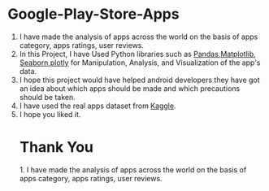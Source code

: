 # Google-Play-Store-Apps
1. I have made the analysis of apps across the world on the basis of apps category, apps ratings, user reviews.
2. In this Project, I have Used Python libraries such as [Pandas](https://pandas.pydata.org),[Matplotlib](https://matplotlib.org),
      [Seaborn](https://seaborn.pydata.org),[plotly](https://plotly.com)  for Manipulation, Analysis, and Visualization of the app's data.
3. I hope this project would have helped android developers they have got an idea about which apps should be made and which precautions should 
   be taken.
4. I have used the real apps dataset from [Kaggle](https://www.kaggle.com/).
5. I hope you liked it.  <h1>Thank You</h1>1. I have made the analysis of apps across the world on the basis of apps category, apps ratings, user reviews.
